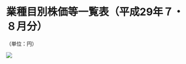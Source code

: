 # 業種目別株価等一覧表（平成29年７・８月分）

（単位：円）

![](https://www.nta.go.jp/tmp/35ebff7a-3db1-4125-9284-19ea78a3b829/images/9a9982d202044f4404aeef8f393b5ca763ea2e67d67ff3ef6a1ad47fc0d4a8d5.jpg)